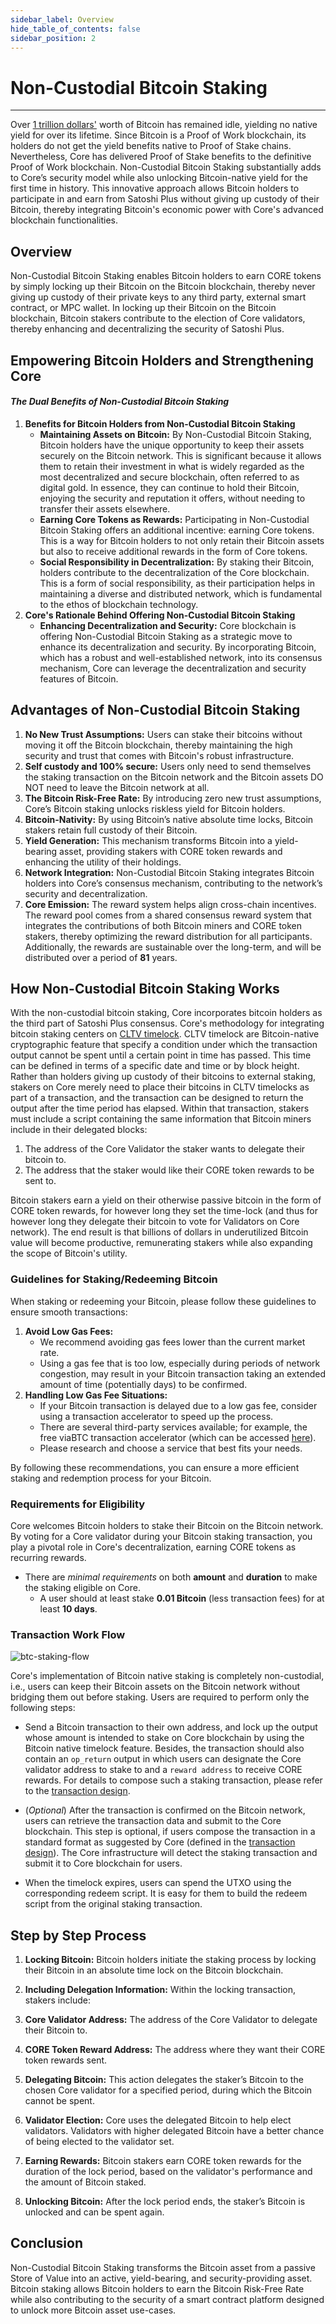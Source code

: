 ```yaml
---
sidebar_label: Overview
hide_table_of_contents: false
sidebar_position: 2
---
```


# Non-Custodial Bitcoin Staking
---
Over [1 trillion dollars'](https://www.coingecko.com/en/coins/bitcoin) worth of Bitcoin has remained idle, yielding no native yield for over its lifetime. Since Bitcoin is a Proof of Work blockchain, its holders do not get the yield benefits native to Proof of Stake chains. Nevertheless, Core has delivered Proof of Stake benefits to the definitive Proof of Work blockchain. Non-Custodial Bitcoin Staking substantially adds to Core’s security model while also unlocking Bitcoin-native yield for the first time in history. This innovative approach allows Bitcoin holders to participate in and earn from Satoshi Plus without giving up custody of their Bitcoin, thereby integrating Bitcoin's economic power with Core's advanced blockchain functionalities.

## Overview

Non-Custodial Bitcoin Staking enables Bitcoin holders to earn CORE tokens by simply locking up their Bitcoin on the Bitcoin blockchain, thereby never giving up custody of their private keys to any third party, external smart contract, or MPC wallet. In locking up their Bitcoin on the Bitcoin blockchain, Bitcoin stakers contribute to the election of Core validators, thereby enhancing and decentralizing the security of Satoshi Plus. 

## Empowering Bitcoin Holders and Strengthening Core
#### _The Dual Benefits of Non-Custodial Bitcoin Staking_

1. **Benefits for Bitcoin Holders from Non-Custodial Bitcoin Staking**
    - **Maintaining Assets on Bitcoin:** By Non-Custodial Bitcoin Staking, Bitcoin holders have the unique opportunity to keep their assets securely on the Bitcoin network. This is significant because it allows them to retain their investment in what is widely regarded as the most decentralized and secure blockchain, often referred to as digital gold. In essence, they can continue to hold their Bitcoin, enjoying the security and reputation it offers, without needing to transfer their assets elsewhere.
    - **Earning Core Tokens as Rewards:** Participating in Non-Custodial Bitcoin Staking offers an additional incentive: earning Core tokens. This is a way for Bitcoin holders to not only retain their Bitcoin assets but also to receive additional rewards in the form of Core tokens.
    - **Social Responsibility in Decentralization:** By staking their Bitcoin, holders contribute to the decentralization of the Core blockchain. This is a form of social responsibility, as their participation helps in maintaining a diverse and distributed network, which is fundamental to the ethos of blockchain technology.
2. **Core's Rationale Behind Offering Non-Custodial Bitcoin Staking**
    - **Enhancing Decentralization and Security:** Core blockchain is offering Non-Custodial Bitcoin Staking as a strategic move to enhance its decentralization and security. By incorporating Bitcoin, which has a robust and well-established network, into its consensus mechanism, Core can leverage the decentralization and security features of Bitcoin.


## Advantages of Non-Custodial Bitcoin Staking

1. **No New Trust Assumptions:** Users can stake their bitcoins without moving it off the Bitcoin blockchain, thereby maintaining the high security and trust that comes with Bitcoin's robust infrastructure.
2. **Self custody and 100% secure:** Users only need to send themselves the staking transaction on the Bitcoin network and the Bitcoin assets DO NOT need to leave the Bitcoin network at all.
3. **The Bitcoin Risk-Free Rate:** By introducing zero new trust assumptions, Core’s Bitcoin staking unlocks riskless yield for Bitcoin holders. 
4. **Bitcoin-Nativity:** By using Bitcoin’s native absolute time locks, Bitcoin stakers retain full custody of their Bitcoin.
5. **Yield Generation:** This mechanism transforms Bitcoin into a yield-bearing asset, providing stakers with CORE token rewards and enhancing the utility of their holdings.
6. **Network Integration:** Non-Custodial Bitcoin Staking integrates Bitcoin holders into Core’s consensus mechanism, contributing to the network’s security and decentralization.
7. **Core Emission:** The reward system helps align cross-chain incentives. The reward pool comes from a shared consensus reward system that integrates the contributions of both Bitcoin miners and CORE token stakers, thereby optimizing the reward distribution for all participants. Additionally, the rewards are sustainable over the long-term, and will be distributed over a period of **81** years.


## How Non-Custodial Bitcoin Staking Works

With the non-custodial bitcoin staking, Core incorporates bitcoin holders as the third part of Satoshi Plus consensus. Core's methodology for integrating bitcoin staking centers on [CLTV timelock](https://en.bitcoin.it/wiki/Timelock#CheckLockTimeVerify). CLTV timelock are Bitcoin-native cryptographic feature that specify a condition under which the transaction output cannot be spent until a certain point in time has passed. This time can be defined in terms of a specific date and time or by block height. Rather than holders giving up custody of their bitcoins to external staking, stakers on Core merely need to place their bitcoins in CLTV timelocks as part of a transaction, and the transaction can be designed to return the output after the time period has elapsed. Within that transaction, stakers must include a script containing the same information that Bitcoin miners include in their delegated blocks: 

1. The address of the Core Validator the staker wants to delegate their bitcoin to.
2. The address that the staker would like their CORE token rewards to be sent to.

Bitcoin stakers earn a yield on their otherwise passive bitcoin in the form of CORE token rewards, for however long they set the time-lock (and thus for however long they delegate their bitcoin to vote for Validators on Core network). The end result is that billions of dollars in underutilized Bitcoin value will become productive, remunerating stakers while also expanding the scope of Bitcoin's utility. 

### Guidelines for Staking/Redeeming Bitcoin

When staking or redeeming your Bitcoin, please follow these guidelines to ensure smooth transactions:
1. **Avoid Low Gas Fees:** 
    * We recommend avoiding gas fees lower than the current market rate. 
    * Using a gas fee that is too low, especially during periods of network congestion, may result in your Bitcoin transaction taking an extended amount of time (potentially days) to be confirmed.
2. **Handling Low Gas Fee Situations:** 
    * If your Bitcoin transaction is delayed due to a low gas fee, consider using a transaction accelerator to speed up the process. 
    * There are several third-party services available; for example, the free viaBTC transaction accelerator (which can be accessed [here](https://www.viabtc.com/tools/txaccelerator)). 
    * Please research and choose a service that best fits your needs.

By following these recommendations, you can ensure a more efficient staking and redemption process for your Bitcoin.

### Requirements for Eligibility

Core welcomes Bitcoin holders to stake their Bitcoin on the Bitcoin network. By voting for a Core validator during your Bitcoin staking transaction, you play a pivotal role in Core's decentralization, earning CORE tokens as recurring rewards.

* There are _minimal requirements_ on both **amount** and **duration** to make the staking eligible on Core.
    * A user should at least stake **0.01 Bitcoin** (less transaction fees) for at least **10 days**. 

### Transaction Work Flow

![btc-staking-flow](../../../../static/img/btc-staking/btc-staking-flow.png)

Core's implementation of Bitcoin native staking is completely non-custodial, i.e., users can keep their Bitcoin assets on the Bitcoin network without bridging them out before staking. Users are required to perform only the following steps:

* Send a Bitcoin transaction to their own address, and lock up the output whose amount is intended to stake on Core blockchain by using the Bitcoin native timelock feature. Besides, the transaction should also contain an `op_return` output in which users can designate the Core validator address to stake to and a `reward address` to receive CORE rewards. For details to compose such a staking transaction, please refer to the [transaction design](design.md).

* (_Optional_) After the transaction is confirmed on the Bitcoin network, users can retrieve the transaction data and submit to the Core blockchain. This step is optional, if users compose the transaction in a standard format as suggested by Core (defined in the [transaction design](design.md)). The Core infrastructure will detect the staking transaction and submit it to Core blockchain for users.

* When the timelock expires, users can spend the UTXO using the corresponding redeem script. It is easy for them to build the redeem script from the original staking transaction.

## Step by Step Process

1. **Locking Bitcoin:** Bitcoin holders initiate the staking process by locking their Bitcoin in an absolute time lock on the Bitcoin blockchain.

2. **Including Delegation Information:** Within the locking transaction, stakers include:

3. **Core Validator Address:** The address of the Core Validator to delegate their Bitcoin to.

4. **CORE Token Reward Address:** The address where they want their CORE token rewards sent.

5. **Delegating Bitcoin:** This action delegates the staker’s Bitcoin to the chosen Core validator for a specified period, during which the Bitcoin cannot be spent.

6. **Validator Election:** Core uses the delegated Bitcoin to help elect validators. Validators with higher delegated Bitcoin have a better chance of being elected to the validator set.

7. **Earning Rewards:** Bitcoin stakers earn CORE token rewards for the duration of the lock period, based on the validator's performance and the amount of Bitcoin staked.

8. **Unlocking Bitcoin:** After the lock period ends, the staker’s Bitcoin is unlocked and can be spent again.


## Conclusion

Non-Custodial Bitcoin Staking transforms the Bitcoin asset from a passive Store of Value into an active, yield-bearing, and security-providing asset. Bitcoin staking allows Bitcoin holders to earn the Bitcoin Risk-Free Rate while also contributing to the security of a smart contract platform designed to unlock more Bitcoin asset use-cases. 
